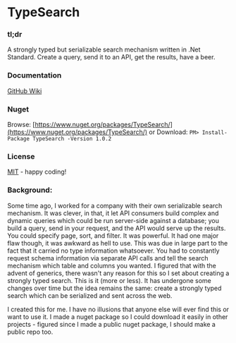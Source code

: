 # TypeSearch

### tl;dr
A strongly typed but serializable search mechanism written in .Net Standard. Create a query, send it to an API, get the results, have a beer.

### Documentation
[GitHub Wiki](https://github.com/destroyer0fWorlds/TypeSearch/wiki)

### Nuget
Browse: [https://www.nuget.org/packages/TypeSearch/](https://www.nuget.org/packages/TypeSearch/)
or
Download: ``` PM> Install-Package TypeSearch -Version 1.0.2 ```

### License
[MIT](https://opensource.org/licenses/MIT) - happy coding!

### Background:
Some time ago, I worked for a company with their own serializable search mechanism. It was clever, in that, it let API consumers build complex and dynamic queries which could be run server-side against a database; you build a query, send in your request, and the API would serve up the results. You could specify page, sort, and filter. It was powerful. It had one major flaw though, it was awkward as hell to use. This was due in large part to the fact that it carried no type information whatsoever. You had to constantly request schema information via separate API calls and tell the search mechanism which table and columns you wanted. I figured that with the advent of generics, there wasn't any reason for this so I set about creating a strongly typed search. This is it (more or less). It has undergone some changes over time but the idea remains the same: create a strongly typed search which can be serialized and sent across the web.

I created this for me. I have no illusions that anyone else will ever find this or want to use it. I made a nuget package so I could download it easily in other projects - figured since I made a public nuget package, I should make a public repo too.
